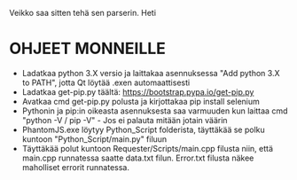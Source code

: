 Veikko saa sitten tehä sen parserin. 
Heti

# OHJEET MONNEILLE
- Ladatkaa python 3.X versio ja laittakaa asennuksessa "Add python 3.X to PATH", jotta Qt löytää .exen automaattisesti
- Ladatkaa get-pip.py täältä: https://bootstrap.pypa.io/get-pip.py
- Avatkaa cmd get-pip.py polusta ja kirjottakaa pip install selenium
- Pythonin ja pip:in oikeasta asennuksesta saa varmuuden kun laittaa cmd "python -V / pip -V" - Jos ei palauta mitään jotain väärin
- PhantomJS.exe löytyy Python_Script folderista, täyttäkää se polku kuntoon "Python_Script/main.py" filuun
- Täyttäkää polut kuntoon Requester/Scripts/main.cpp filusta niin, että main.cpp runnatessa saatte data.txt filun. Error.txt filusta näkee maholliset errorit runnatessa.

